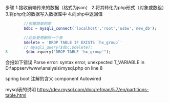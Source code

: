 步骤
1.接收前端传来的数据（格式为json）
2.将其转化为php形式（对象或数组）
3.将php化的数据写入数据库中
4.向php中返回值
```php
        //创建简单的库
        $dbc = mysqli_connect('localhost','root','usbw','new_db');

        //此处是想删除一个表 
        $delete = 'DROP TABLE IF EXISTS `hx_group`'
        // mysqli_query($dbc,$delete);
8        $dbc->query("DROP TABLE 'hx_group'");
```

会报如下错误
Parse error: syntax error, unexpected T_VARIABLE in D:\appserv\www\analysis\mysql.php on line 8


spring boot 注解的含义
component Autowired


mysql表的说明
https://dev.mysql.com/doc/refman/5.7/en/partitions-table.html





